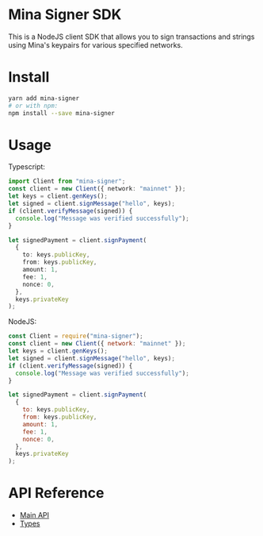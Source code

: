 # Mina Signer SDK

This is a NodeJS client SDK that allows you to sign transactions and strings using Mina's keypairs for various specified networks.

# Install

```bash
yarn add mina-signer
# or with npm:
npm install --save mina-signer
```

# Usage

Typescript:

```typescript
import Client from "mina-signer";
const client = new Client({ network: "mainnet" });
let keys = client.genKeys();
let signed = client.signMessage("hello", keys);
if (client.verifyMessage(signed)) {
  console.log("Message was verified successfully");
}

let signedPayment = client.signPayment(
  {
    to: keys.publicKey,
    from: keys.publicKey,
    amount: 1,
    fee: 1,
    nonce: 0,
  },
  keys.privateKey
);
```

NodeJS:

```javascript
const Client = require("mina-signer");
const client = new Client({ network: "mainnet" });
let keys = client.genKeys();
let signed = client.signMessage("hello", keys);
if (client.verifyMessage(signed)) {
  console.log("Message was verified successfully");
}

let signedPayment = client.signPayment(
  {
    to: keys.publicKey,
    from: keys.publicKey,
    amount: 1,
    fee: 1,
    nonce: 0,
  },
  keys.privateKey
);
```

# API Reference

- [Main API](src/MinaSDK.d.ts)
- [Types](src/TSTypes.ts)
